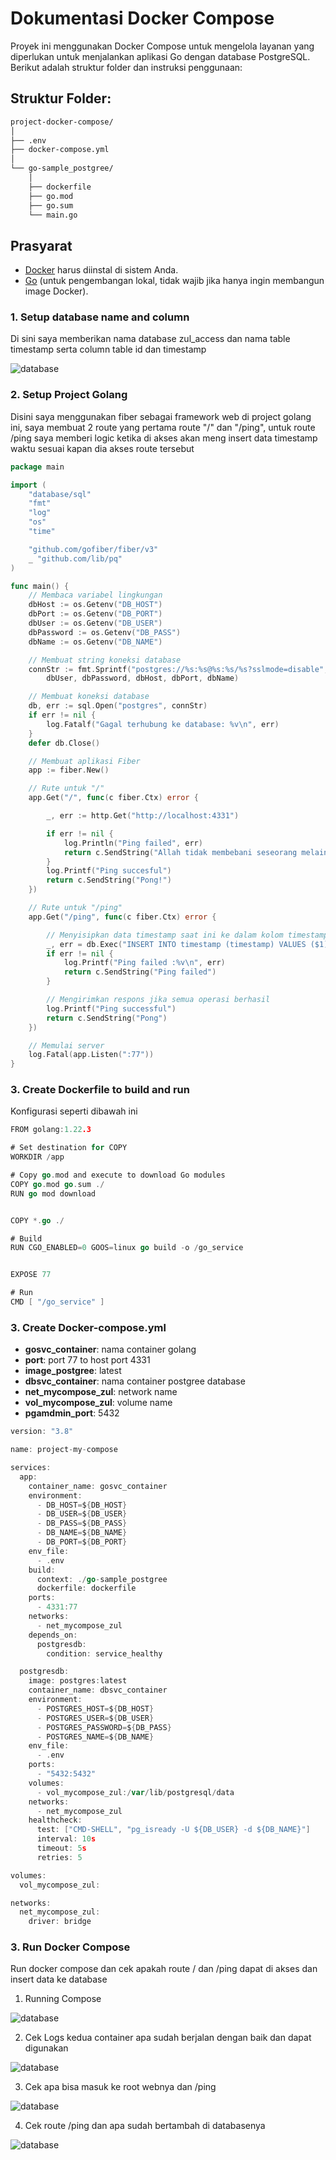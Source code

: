 # Dokumentasi Docker Compose

Proyek ini menggunakan Docker Compose untuk mengelola layanan yang diperlukan untuk menjalankan aplikasi Go dengan database PostgreSQL. Berikut adalah struktur folder dan instruksi penggunaan:

## Struktur Folder:

```markdown
project-docker-compose/
│
├── .env
├── docker-compose.yml
│
└── go-sample_postgree/
	│
	├── dockerfile
	├── go.mod
	├── go.sum
	└── main.go
```

## Prasyarat

- [Docker](https://www.docker.com/) harus diinstal di sistem Anda.
- [Go](https://golang.org/dl/) (untuk pengembangan lokal, tidak wajib jika hanya ingin membangun image Docker).

### 1. Setup database name and column

Di sini saya memberikan nama database zul_access dan nama table timestamp serta column table id dan timestamp

![database](././ss/pgadmin.png)

### 2. Setup Project Golang

Disini saya menggunakan fiber sebagai framework web di project golang ini, saya membuat 2 route yang pertama route "/" dan "/ping", untuk route /ping saya memberi logic ketika di akses akan meng insert data timestamp waktu sesuai kapan dia akses route tersebut

```go
package main

import (
	"database/sql"
	"fmt"
	"log"
	"os"
	"time"

	"github.com/gofiber/fiber/v3"
	_ "github.com/lib/pq"
)

func main() {
	// Membaca variabel lingkungan
	dbHost := os.Getenv("DB_HOST")
	dbPort := os.Getenv("DB_PORT")
	dbUser := os.Getenv("DB_USER")
	dbPassword := os.Getenv("DB_PASS")
	dbName := os.Getenv("DB_NAME")

	// Membuat string koneksi database
	connStr := fmt.Sprintf("postgres://%s:%s@%s:%s/%s?sslmode=disable",
		dbUser, dbPassword, dbHost, dbPort, dbName)

	// Membuat koneksi database
	db, err := sql.Open("postgres", connStr)
	if err != nil {
		log.Fatalf("Gagal terhubung ke database: %v\n", err)
	}
	defer db.Close()

	// Membuat aplikasi Fiber
	app := fiber.New()

	// Rute untuk "/"
	app.Get("/", func(c fiber.Ctx) error {

		_, err := http.Get("http://localhost:4331")

		if err != nil {
			log.Println("Ping failed", err)
			return c.SendString("Allah tidak membebani seseorang melainkan sesuai dengan kesanggupannya. (Q.S Al Baqarah: 286")
		}
		log.Printf("Ping succesful")
		return c.SendString("Pong!")
	})

	// Rute untuk "/ping"
	app.Get("/ping", func(c fiber.Ctx) error {

		// Menyisipkan data timestamp saat ini ke dalam kolom timestamp
		_, err = db.Exec("INSERT INTO timestamp (timestamp) VALUES ($1)", time.Now())
		if err != nil {
            log.Printf("Ping failed :%v\n", err)
			return c.SendString("Ping failed")
		}

		// Mengirimkan respons jika semua operasi berhasil
        log.Printf("Ping successful")
		return c.SendString("Pong")
	})

	// Memulai server
	log.Fatal(app.Listen(":77"))
}


```

### 3. Create Dockerfile to build and run

Konfigurasi seperti dibawah ini

```go
FROM golang:1.22.3

# Set destination for COPY
WORKDIR /app

# Copy go.mod and execute to download Go modules
COPY go.mod go.sum ./
RUN go mod download


COPY *.go ./

# Build
RUN CGO_ENABLED=0 GOOS=linux go build -o /go_service


EXPOSE 77

# Run
CMD [ "/go_service" ]
```

### 3. Create Docker-compose.yml

- **gosvc_container**: nama container golang
- **port**: port 77 to host port 4331
- **image_postgree**: latest
- **dbsvc_container**: nama container postgree database
- **net_mycompose_zul**: network name
- **vol_mycompose_zul**: volume name
- **pgamdmin_port**: 5432

```go
version: "3.8"

name: project-my-compose

services:
  app:
    container_name: gosvc_container
    environment:
      - DB_HOST=${DB_HOST}
      - DB_USER=${DB_USER}
      - DB_PASS=${DB_PASS}
      - DB_NAME=${DB_NAME}
      - DB_PORT=${DB_PORT}
    env_file:
      - .env
    build:
      context: ./go-sample_postgree
      dockerfile: dockerfile
    ports:
      - 4331:77
    networks:
      - net_mycompose_zul
    depends_on:
      postgresdb:
        condition: service_healthy

  postgresdb:
    image: postgres:latest
    container_name: dbsvc_container
    environment:
      - POSTGRES_HOST=${DB_HOST}
      - POSTGRES_USER=${DB_USER}
      - POSTGRES_PASSWORD=${DB_PASS}
      - POSTGRES_NAME=${DB_NAME}
    env_file:
      - .env
    ports:
      - "5432:5432"
    volumes:
      - vol_mycompose_zul:/var/lib/postgresql/data
    networks:
      - net_mycompose_zul
    healthcheck:
      test: ["CMD-SHELL", "pg_isready -U ${DB_USER} -d ${DB_NAME}"]
      interval: 10s
      timeout: 5s
      retries: 5

volumes:
  vol_mycompose_zul:

networks:
  net_mycompose_zul:
    driver: bridge


```

### 3. Run Docker Compose

Run docker compose dan cek apakah route / dan /ping dapat di akses dan insert data ke database

1. Running Compose

![database](././ss/build%20and%20running%20docker%20compose.png)

2. Cek Logs kedua container apa sudah berjalan dengan baik dan dapat digunakan

![database](././ss/logcompose.png)

3. Cek apa bisa masuk ke root webnya dan /ping

![database](././ss/rootweb.png)

4. Cek route /ping dan apa sudah bertambah di databasenya

![database](././ss/inserttimestamp.png)
